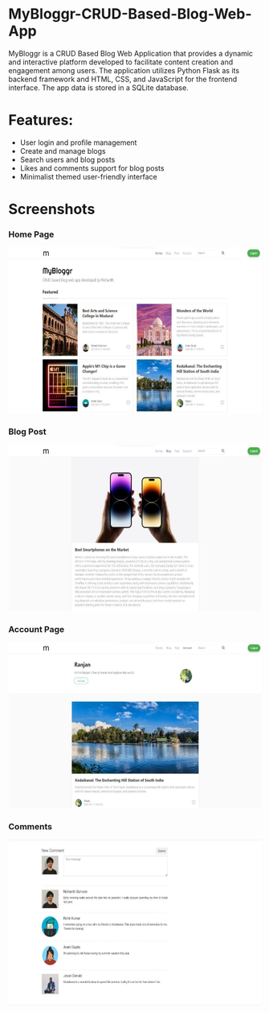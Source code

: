 # MyBloggr-CRUD-Based-Blog-Web-App
MyBloggr is a CRUD Based Blog Web Application that provides a dynamic and 
interactive platform developed to facilitate content creation and engagement among users. 
The application utilizes Python Flask as its backend framework and HTML, CSS, and 
JavaScript for the frontend interface. The app data is stored in a SQLite database.

**<h1>Features:</h1>**
- User login and profile management
- Create and manage blogs
- Search users and blog posts
- Likes and comments support for blog posts
- Minimalist themed user-friendly interface

<h1>Screenshots</h1>
<h3>Home Page</h3>
<img src ="https://raw.githubusercontent.com/NishanthSamson/MyBloggr-CRUD-Based-Blog-Web-App/main/Screenshots/home.jpg" width="610" height="330">
<h3>Blog Post</h3>
<img src ="https://raw.githubusercontent.com/NishanthSamson/MyBloggr-CRUD-Based-Blog-Web-App/main/Screenshots/blog.jpg" width="610" height="330">
<h3>Account Page</h3>
<img src ="https://raw.githubusercontent.com/NishanthSamson/MyBloggr-CRUD-Based-Blog-Web-App/main/Screenshots/account.jpg" width="610" height="330">
<h3>Comments</h3>
<img src ="https://raw.githubusercontent.com/NishanthSamson/MyBloggr-CRUD-Based-Blog-Web-App/main/Screenshots/comments.jpg" width="610" height="330">
